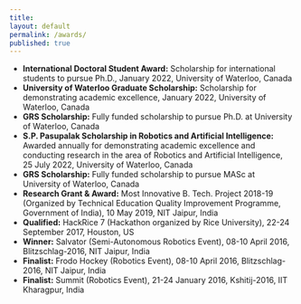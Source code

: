 ```yaml
---
title:
layout: default
permalink: /awards/
published: true
---
```


- **International Doctoral Student Award:** Scholarship for international students to pursue Ph.D., January 2022, University of Waterloo, Canada
- **University of Waterloo Graduate Scholarship:** Scholarship for demonstrating academic excellence, January 2022, University of Waterloo, Canada
- **GRS Scholarship:** Fully funded scholarship to pursue Ph.D. at University of Waterloo, Canada
- **S.P. Pasupalak Scholarship in Robotics and Artificial Intelligence:** Awarded annually for demonstrating academic excellence and conducting research in the area of Robotics and Artificial Intelligence, 25 July 2022, University of Waterloo, Canada
- **GRS Scholarship:** Fully funded scholarship to pursue MASc at University of Waterloo, Canada
- **Research Grant & Award:** Most Innovative B. Tech. Project 2018-19 (Organized by Technical Education Quality Improvement Programme, Government of India), 10 May 2019, NIT Jaipur, India
- **Qualified:** HackRice 7 (Hackathon organized by Rice University), 22-24 September 2017, Houston, US
- **Winner:** Salvator (Semi-Autonomous Robotics Event), 08-10 April 2016, Blitzschlag-2016, NIT Jaipur, India
- **Finalist:** Frodo Hockey (Robotics Event), 08-10 April 2016, Blitzschlag-2016, NIT Jaipur, India
- **Finalist:** Summit (Robotics Event), 21-24 January 2016, Kshitij-2016, IIT Kharagpur, India
